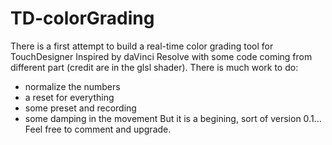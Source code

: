 # TD-colorGrading
There is a first attempt to build a real-time color grading tool for TouchDesigner
Inspired by daVinci Resolve with some code coming from different part (credit are in the glsl shader).
There is much work to do:
- normalize the numbers
- a reset for everything
- some preset and recording
- some damping in the movement
But it is a begining, sort of version 0.1...
Feel free to comment and upgrade.
